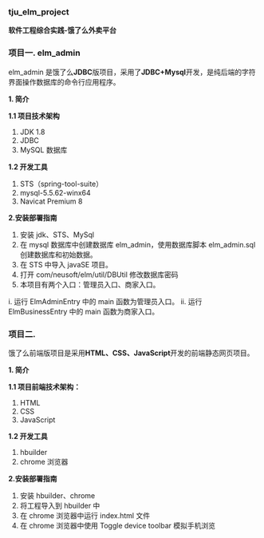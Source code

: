 ###  **tju_elm_project**   
 **软件工程综合实践-饿了么外卖平台** 


 

### 项目一. elm_admin 
 
elm_admin 是饿了么**JDBC**版项目，采用了**JDBC+Mysql**开发，是纯后端的字符界面操作数据库的命令行应用程序。

 **1. 简介** 

 **1.1 项目技术架构** 
1) JDK 1.8 
2) JDBC 
3) MySQL 数据库

 **1.2 开发工具** 
1) STS（spring-tool-suite）
2) mysql-5.5.62-winx64 
3) Navicat Premium 8 

 **2.安装部署指南** 
1) 安装 jdk、STS、MySql
2) 在 mysql 数据库中创建数据库 elm_admin，使用数据库脚本
elm_admin.sql 创建数据库和初始数据。
3) 在 STS 中导入 javaSE 项目。
4) 打开 com/neusoft/elm/util/DBUtil 修改数据库密码
5) 本项目有两个入口：管理员入口、商家入口。

i. 运行 ElmAdminEntry 中的 main 函数为管理员入口。
ii. 运行 ElmBusinessEntry 中的 main 函数为商家入口。

 

### 项目二.
 

饿了么前端版项目是采用**HTML、CSS、JavaScript**开发的前端静态网页项目。

 **1. 简介** 

 **1.1 项目前端技术架构：** 
1) HTML 
2) CSS 
3) JavaScript

 **1.2 开发工具** 
1) hbuilder 
2) chrome 浏览器

 **2.安装部署指南** 
1) 安装 hbuilder、chrome
2) 将工程导入到 hbuilder 中
3) 在 chrome 浏览器中运行 index.html 文件
4) 在 chrome 浏览器中使用 Toggle device toolbar 模拟手机浏览

